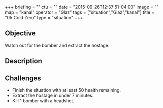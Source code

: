 +++
briefing = ""
ctu = ""
date = "2015-09-26T12:37:51-04:00"
image = ""
map = "kanal"
operator = "Glaz"
tags = ["situation","Glaz","kanal"]
title = "05 Cold Zero"
type = "situation"
+++

## Objective

Watch out for the bomber and extract the hostage.

## Description


## Challenges

* Finish the situation with at least 50 health remaining.
* Extract the hostage in under 7 minutes.
* Kill 1 bomber with a headshot.
